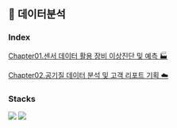 ## :bookmark_tabs: 데이터분석

### Index
[Chapter01.센서 데이터 활용 장비 이상진단 및 예측 :factory: ](./Chapter01/)


[Chapter02.공기질 데이터 분석 및 고객 리포트 기획 :cloud: ](./Chapter02/)


### Stacks
<div>
  <img src="https://img.shields.io/badge/python-3776AB?style=for-the-badge&logo=python&logoColor=white"> 
  <img src="https://img.shields.io/badge/GoogleColab-F9AB00?style=for-the-badge&logo=googlecolab&logoColor=white">
 
</div>
